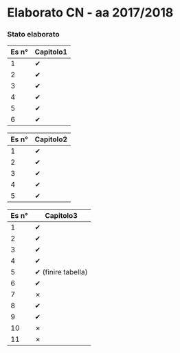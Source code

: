 # Elaborato CN - aa 2017/2018

### Stato elaborato

| Es n° | Capitolo1 |
| ----- | --------- |
| 1     | ✔         |
| 2     | ✔         |
| 3     | ✔         |
| 4     | ✔         |
| 5     | ✔         |
| 6     | ✔         |

| Es n° | Capitolo2 |
| ----- | --------- |
| 1     | ✔         |
| 2     | ✔         |
| 3     | ✔         |
| 4     | ✔         |
| 5     | ✔         |

| Es n° | Capitolo3          |
| ----- | ------------------ |
| 1     | ✔                  |
| 2     | ✔                  |
| 3     | ✔                  |
| 4     | ✔                  |
| 5     | ✔ (finire tabella) |
| 6     | ✔                  |
| 7     | ✗                  |
| 8     | ✔                  |
| 9     | ✔                  |
| 10    | ✗                  |
| 11    | ✗                  |
